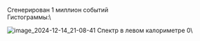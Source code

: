 Сгенерирован 1 миллион событий\
Гистограммы:\

![image_2024-12-14_21-08-41](https://github.com/user-attachments/assets/3f990c9c-d11a-4e42-8959-1282a05a2a55)
Спектр в левом калориметре 0\


